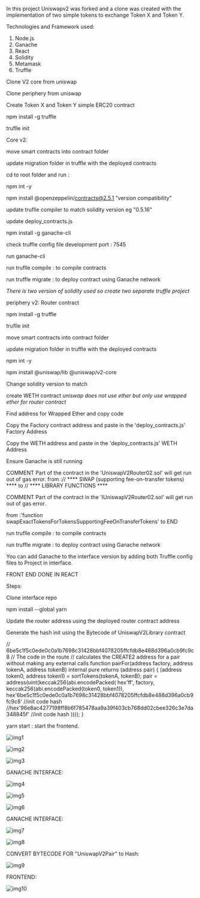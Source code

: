 In this project  Uniswapv2 was forked and a clone was created with the implementation 
of two simple tokens to exchange Token X and Token Y.

Technologies and Framework used:
1. Node.js
2. Ganache
3. React
4. Solidity
5. Metamask
6. Truffle 


Clone V2 core from uniswap

Clone periphery from uniswap 

Create Token X and Token Y simple ERC20 contract

npm install -g truffle

truflle init

Core v2:

move smart contracts into contract folder

update migration folder  in truffle with the deployed contracts

cd to root folder and run :

npm int -y 

npm install @openzeppelin/contracts@2.5.1 "version compatibility"

update truflle compiler to match solidity version eg "0.5.16"

update deploy_contracts.js 

npm install -g ganache-cli 

check truffle config file development port : 7545

run ganache-cli

run truflle compile : to compile contracts

run truffle migrate : to deploy contract using Ganache network


*There is two version of solidity used so create two separate truffle project*

periphery v2: Router contract

npm install -g truffle

truflle init

move smart contracts into contract folder

update migration folder  in truffle with the deployed contracts

npm int -y 

npm install @uniswap/lib @uniswap/v2-core

Change solidity version to match 

create WETH contract *uniswap does not use ether but only use wrapped ether for router contract*

Find address for Wrapped Ether and copy code 

Copy the Factory contract address and paste in the 'deploy_contracts.js' Factory Address

Copy the WETH address and paste in the 'deploy_contracts.js' WETH Address

Ensure Ganache is still running 

COMMENT Part of the contract in the 'UniswapV2Router02.sol' will get run out of gas error.
from :// **** SWAP (supporting fee-on-transfer tokens) ****  to  // **** LIBRARY FUNCTIONS ****

COMMENT Part of the contract in the 'IUniswapV2Router02.sol' will get run out of gas error.

from :'function swapExactTokensForTokensSupportingFeeOnTransferTokens' to  END

run truflle compile : to compile contracts

run truffle migrate : to deploy contract using Ganache network

You can add Ganache to the interface version by adding both Truffle config files to Project in interface.


FRONT END DONE IN REACT

Steps:

Clone interface repo

npm install --global yarn


Update the router address using the deployed router contract address

Generate the hash init using the Bytecode of UniswapV2Library contract 

//  6be5c1f5c0ede0c0a1b7698c31428bbf4078205ffcfdb8e488d396a0cb9fc9c8
// The code in the route
// calculates the CREATE2 address for a pair without making any external calls
    function pairFor(address factory, address tokenA, address tokenB) internal pure returns (address pair) {
        (address token0, address token1) = sortTokens(tokenA, tokenB);
        pair = address(uint(keccak256(abi.encodePacked(
                hex'ff',
                factory,
                keccak256(abi.encodePacked(token0, token1)),
                hex'6be5c1f5c0ede0c0a1b7698c31428bbf4078205ffcfdb8e488d396a0cb9fc9c8' //init code hash
                //hex'96e8ac4277198ff8b6f785478aa9a39f403cb768dd02cbee326c3e7da348845f' //init code hash
            ))));
    }

yarn start : start the frontend.


![img1](https://user-images.githubusercontent.com/90293555/151400986-871197ca-3ccf-42db-bdd2-97a36f212f67.jpg)


![img2](https://user-images.githubusercontent.com/90293555/151401019-046fc935-ec0b-44da-9a74-00f278ca3d79.jpg)



![img3](https://user-images.githubusercontent.com/90293555/151401047-542b653d-8ec9-4fea-9f75-17de64c62391.jpg)


GANACHE INTERFACE:

![img4](https://user-images.githubusercontent.com/90293555/151401069-0f2e962c-7480-4313-8bf4-bc2b84a2c56c.jpg)



![img5](https://user-images.githubusercontent.com/90293555/151401093-22286bc3-f7b7-455e-91ad-f1cd6b904a8d.jpg)



![img6](https://user-images.githubusercontent.com/90293555/151401107-d7019987-cb9c-4464-b13a-5277f5d96d43.jpg)


GANACHE INTERFACE:

![img7](https://user-images.githubusercontent.com/90293555/151401148-c46e3f69-3af7-4ed7-9bee-34c1e731473b.jpg)





![img8](https://user-images.githubusercontent.com/90293555/151401571-0655e2d1-61eb-4731-919d-a138f7e8f9ac.jpg)

CONVERT BYTECODE FOR "UniswapV2Pair" to Hash:


![img9](https://user-images.githubusercontent.com/90293555/151403196-b87f9e09-b165-4d42-8bb3-00e50aa2346f.jpg)


FRONTEND:


![img10](https://user-images.githubusercontent.com/90293555/151406420-1bc7ff08-6afb-481f-8bfa-c43592dda240.jpg)




